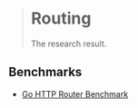 > # Routing
>
> The research result.

## Benchmarks

- [Go HTTP Router Benchmark](https://github.com/julienschmidt/go-http-routing-benchmark)
